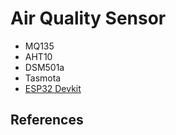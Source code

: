 # Air Quality Sensor

- MQ135
- AHT10
- DSM501a
- Tasmota
- [ESP32 Devkit](../boards/esp32/esp32devkit.md)




## References
